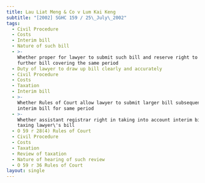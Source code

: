 ```yaml
---
title: Lau Liat Meng & Co v Lum Kai Keng
subtitle: "[2002] SGHC 159 / 25\_July\_2002"
tags:
  - Civil Procedure
  - Costs
  - Interim bill
  - Nature of such bill
  - >-
    Whether proper for lawyer to submit such bill and reserve right to present
    further bill covering the same period
  - Duty of lawyer to draw up bill clearly and accurately
  - Civil Procedure
  - Costs
  - Taxation
  - Interim bill
  - >-
    Whether Rules of Court allow lawyer to submit larger bill subsequent to
    interim bill for same period
  - >-
    Whether assistant registrar right in taking into account interim bills in
    taxing lawyer\'s bill
  - O 59 r 28(4) Rules of Court
  - Civil Procedure
  - Costs
  - Taxation
  - Review of taxation
  - Nature of hearing of such review
  - O 59 r 36 Rules of Court
layout: single
---
```


